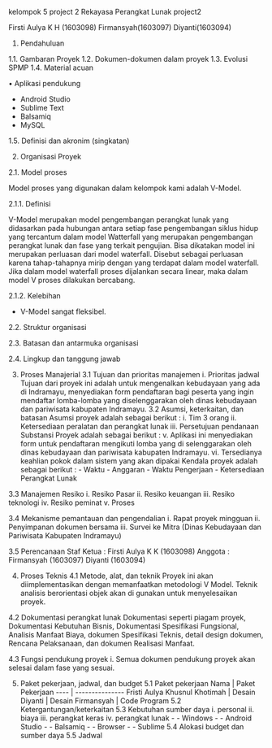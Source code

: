 kelompok 5 project 2 Rekayasa Perangkat Lunak project2

Firsti Aulya K H (1603098)
Firmansyah(1603097)
Diyanti(1603094)



1.	Pendahuluan

1.1.	Gambaran Proyek
1.2.	Dokumen-dokumen dalam proyek
1.3.	Evolusi SPMP
1.4.	Material acuan

•	Aplikasi pendukung

-	Android Studio
-	Sublime Text
-	Balsamiq
-	MySQL

1.5.	Definisi dan akronim (singkatan)

2.	Organisasi Proyek

2.1.	Model proses

Model proses yang digunakan dalam kelompok kami adalah V-Model.

2.1.1.	Definisi

V-Model merupakan model pengembangan perangkat lunak yang didasarkan pada hubungan antara setiap fase pengembangan siklus hidup yang tercantum dalam model Watterfall yang merupakan pengembangan perangkat lunak dan fase yang terkait pengujian. Bisa dikatakan model ini merupakan perluasan dari model waterfall. Disebut sebagai perluasan karena tahap-tahapnya mirip dengan yang terdapat dalam model waterfall. Jika dalam model waterfall proses dijalankan secara linear, maka dalam model V proses dilakukan bercabang.

2.1.2.	Kelebihan

-	V-Model sangat fleksibel. 


2.2.	Struktur organisasi


2.3.	Batasan dan antarmuka organisasi

2.4.	Lingkup dan tanggung jawab


3. Proses Manajerial 
3.1 Tujuan dan prioritas manajemen 
	i. Prioritas jadwal Tujuan dari proyek ini adalah untuk mengenalkan kebudayaan yang ada di Indramayu, menyediakan form pendaftaran bagi peserta yang ingin mendaftar lomba-lomba yang diselenggarakan oleh dinas kebudayaan dan pariwisata kabupaten Indramayu.
3.2	Asumsi, keterkaitan, dan batasan Asumsi proyek adalah sebagai berikut : 
	i.	Tim 3 orang 
	ii.	Ketersediaan peralatan dan perangkat lunak 
	iii.	Persetujuan pendanaan
			Substansi Proyek adalah sebagai berikut : v.	Aplikasi ini menyediakan form untuk pendaftaran mengikuti lomba yang di selenggarakan oleh dinas kebudayaan dan pariwisata kabupaten Indramayu. vi.	Tersedianya keahlian pokok dalam sistem yang akan dipakai Kendala proyek adalah sebagai berikut : - Waktu - Anggaran - Waktu Pengerjaan - Ketersediaan Perangkat Lunak

3.3	Manajemen Resiko 
	i.	Resiko Pasar 
	ii.	Resiko keuangan 
	iii.	Resiko teknologi 
	iv.	Resiko peminat 
	v.	Proses

3.4	Mekanisme pemantauan dan pengendalian 
	i.	Rapat proyek mingguan 
	ii.	Penyimpanan dokumen bersama 
	iii.	Survei ke Mitra (Dinas Kebudayaan dan Pariwisata Kabupaten Indramayu)

3.5 Perencanaan Staf Ketua : Firsti Aulya K K (1603098) Anggota : Firmansyah	(1603097) Diyanti (1603094)

4. Proses Teknis
4.1	Metode, alat, dan teknik Proyek ini akan diimplementasikan dengan memanfaatkan metodologi V Model. Teknik analisis berorientasi objek akan di gunakan untuk menyelesaikan proyek.

4.2	Dokumentasi perangkat lunak Dokumentasi seperti piagam proyek, Dokumentasi Kebutuhan Bisnis, Dokumentasi Spesifikasi Fungsional, Analisis Manfaat Biaya, dokumen Spesifikasi Teknis, detail design dokumen, Rencana Pelaksanaan, dan dokumen Realisasi Manfaat.

4.3	Fungsi pendukung proyek i.	Semua dokumen pendukung proyek akan selesai dalam fase yang sesuai.

5. Paket pekerjaan, jadwal, dan budget
5.1	Paket pekerjaan 
	Nama | Paket Pekerjaan 
	---- | --------------- 
	Fristi Aulya Khusnul Khotimah | Desain 
	Diyanti | Desain 
	Firmansyah | Code Program 
5.2	Ketergantungan/keterkaitan 
5.3	Kebutuhan sumber daya 
		i.	personal 
		ii.	biaya 
		iii.	perangkat keras 
		iv.	perangkat lunak 
		- - Windows 
		- - Android Studio 
		- - Balsamiq 
		- - Browser 
		- - Sublime 
5.4	Alokasi budget dan sumber daya 5.5 Jadwal